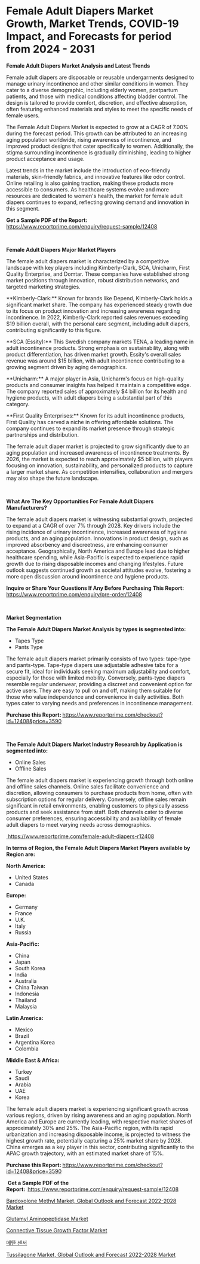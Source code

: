 <p><h1>Female Adult Diapers Market Growth, Market Trends, COVID-19 Impact, and Forecasts for period from 2024 - 2031</h1></p><p><strong>Female Adult Diapers Market Analysis and Latest Trends</strong></p>
<p><p>Female adult diapers are disposable or reusable undergarments designed to manage urinary incontinence and other similar conditions in women. They cater to a diverse demographic, including elderly women, postpartum patients, and those with medical conditions affecting bladder control. The design is tailored to provide comfort, discretion, and effective absorption, often featuring enhanced materials and styles to meet the specific needs of female users.</p><p>The Female Adult Diapers Market is expected to grow at a CAGR of 7.00% during the forecast period. This growth can be attributed to an increasing aging population worldwide, rising awareness of incontinence, and improved product designs that cater specifically to women. Additionally, the stigma surrounding incontinence is gradually diminishing, leading to higher product acceptance and usage. </p><p>Latest trends in the market include the introduction of eco-friendly materials, skin-friendly fabrics, and innovative features like odor control. Online retailing is also gaining traction, making these products more accessible to consumers. As healthcare systems evolve and more resources are dedicated to women's health, the market for female adult diapers continues to expand, reflecting growing demand and innovation in this segment.</p></p>
<p><strong>Get a Sample PDF of the Report:&nbsp;</strong> <a href="https://www.reportprime.com/enquiry/request-sample/12408">https://www.reportprime.com/enquiry/request-sample/12408</a></p>
<p>&nbsp;</p>
<p><strong>Female Adult Diapers Major Market Players</strong></p>
<p><p>The female adult diapers market is characterized by a competitive landscape with key players including Kimberly-Clark, SCA, Unicharm, First Quality Enterprise, and Domtar. These companies have established strong market positions through innovation, robust distribution networks, and targeted marketing strategies.</p><p>**Kimberly-Clark:** Known for brands like Depend, Kimberly-Clark holds a significant market share. The company has experienced steady growth due to its focus on product innovation and increasing awareness regarding incontinence. In 2022, Kimberly-Clark reported sales revenues exceeding $19 billion overall, with the personal care segment, including adult diapers, contributing significantly to this figure.</p><p>**SCA (Essity):** This Swedish company markets TENA, a leading name in adult incontinence products. Strong emphasis on sustainability, along with product differentiation, has driven market growth. Essity's overall sales revenue was around $15 billion, with adult incontinence contributing to a growing segment driven by aging demographics.</p><p>**Unicharm:** A major player in Asia, Unicharm's focus on high-quality products and consumer insights has helped it maintain a competitive edge. The company reported sales of approximately $4 billion for its health and hygiene products, with adult diapers being a substantial part of this category.</p><p>**First Quality Enterprises:** Known for its adult incontinence products, First Quality has carved a niche in offering affordable solutions. The company continues to expand its market presence through strategic partnerships and distribution.</p><p>The female adult diaper market is projected to grow significantly due to an aging population and increased awareness of incontinence treatments. By 2026, the market is expected to reach approximately $5 billion, with players focusing on innovation, sustainability, and personalized products to capture a larger market share. As competition intensifies, collaboration and mergers may also shape the future landscape.</p></p>
<p>&nbsp;</p>
<p><strong>What Are The Key Opportunities For Female Adult Diapers Manufacturers?</strong></p>
<p><p>The female adult diapers market is witnessing substantial growth, projected to expand at a CAGR of over 7% through 2028. Key drivers include the rising incidence of urinary incontinence, increased awareness of hygiene products, and an aging population. Innovations in product design, such as improved absorbency and discreetness, are enhancing consumer acceptance. Geographically, North America and Europe lead due to higher healthcare spending, while Asia-Pacific is expected to experience rapid growth due to rising disposable incomes and changing lifestyles. Future outlook suggests continued growth as societal attitudes evolve, fostering a more open discussion around incontinence and hygiene products.</p></p>
<p><strong>Inquire or Share Your Questions If Any Before Purchasing This Report:</strong> <a href="https://www.reportprime.com/enquiry/pre-order/12408">https://www.reportprime.com/enquiry/pre-order/12408</a></p>
<p>&nbsp;</p>
<p><strong>Market Segmentation</strong></p>
<p><strong>The Female Adult Diapers Market Analysis by types is segmented into:</strong></p>
<p><ul><li>Tapes Type</li><li>Pants Type</li></ul></p>
<p><p>The female adult diapers market primarily consists of two types: tape-type and pants-type. Tape-type diapers use adjustable adhesive tabs for a secure fit, ideal for individuals seeking maximum adjustability and comfort, especially for those with limited mobility. Conversely, pants-type diapers resemble regular underwear, providing a discreet and convenient option for active users. They are easy to pull on and off, making them suitable for those who value independence and convenience in daily activities. Both types cater to varying needs and preferences in incontinence management.</p></p>
<p><strong>Purchase this Report:&nbsp;</strong><a href="https://www.reportprime.com/checkout?id=12408&price=3590">https://www.reportprime.com/checkout?id=12408&price=3590</a></p>
<p>&nbsp;</p>
<p><strong>The Female Adult Diapers Market Industry Research by Application is segmented into:</strong></p>
<p><ul><li>Online Sales</li><li>Offline Sales</li></ul></p>
<p><p>The female adult diapers market is experiencing growth through both online and offline sales channels. Online sales facilitate convenience and discretion, allowing consumers to purchase products from home, often with subscription options for regular delivery. Conversely, offline sales remain significant in retail environments, enabling customers to physically assess products and seek assistance from staff. Both channels cater to diverse consumer preferences, ensuring accessibility and availability of female adult diapers to meet varying needs across demographics.</p></p>
<p><a href="https://www.reportprime.com/female-adult-diapers-r12408">&nbsp;https://www.reportprime.com/female-adult-diapers-r12408</a></p>
<p><strong>In terms of Region, the Female Adult Diapers Market Players available by Region are:</strong></p>
<p>
    <p> <strong> North America: </strong>
        <ul>
            <li>United States</li>
            <li>Canada</li>
        </ul>
        </p> 
    <p> <strong> Europe: </strong>
        <ul>
            <li>Germany</li>
            <li>France</li>
            <li>U.K.</li>
            <li>Italy</li>
            <li>Russia</li>
        </ul>
        </p> 
    <p> <strong> Asia-Pacific: </strong>
        <ul>
            <li>China</li>
            <li>Japan</li>
            <li>South Korea</li>
            <li>India</li>
            <li>Australia</li>
            <li>China Taiwan</li>
            <li>Indonesia</li>
            <li>Thailand</li>
            <li>Malaysia</li>
        </ul>
        </p> 
    <p> <strong> Latin America: </strong>
        <ul>
            <li>Mexico</li>
            <li>Brazil</li>
            <li>Argentina Korea</li>
            <li>Colombia</li>
        </ul>
        </p> 
    <p> <strong> Middle East & Africa: </strong>
        <ul>
            <li>Turkey</li>
            <li>Saudi</li>
            <li>Arabia</li>
            <li>UAE</li>
            <li>Korea</li>
        </ul>
    </p>
    </p>
<p><p>The female adult diapers market is experiencing significant growth across various regions, driven by rising awareness and an aging population. North America and Europe are currently leading, with respective market shares of approximately 30% and 25%. The Asia-Pacific region, with its rapid urbanization and increasing disposable income, is projected to witness the highest growth rate, potentially capturing a 25% market share by 2028. China emerges as a key player in this sector, contributing significantly to the APAC growth trajectory, with an estimated market share of 15%.</p></p>
<p><strong>Purchase this Report: </strong><a href="https://www.reportprime.com/checkout?id=12408&price=3590">https://www.reportprime.com/checkout?id=12408&price=3590</a></p>
<p>&nbsp;<strong>Get a Sample PDF of the Report:&nbsp;&nbsp;</strong><a href="https://www.reportprime.com/enquiry/request-sample/12408">https://www.reportprime.com/enquiry/request-sample/12408</a></p>
<p><strong></strong></p>
<p><p><a href="https://www.linkedin.com/pulse/global-bardoxolone-methyl-market-outlook-forecast-2022-2028-industry-0cmqe?trackingId=DqhtN%2ByTS9akM9zeorLAWQ%3D%3D">Bardoxolone Methyl Market, Global Outlook and Forecast 2022-2028 Market</a></p><p><a href="https://medium.com/@joe.tucker3457/global-perspectives-on-glutamyl-aminopeptidase-market-trends-and-forecast-2024-2031-109d227c9755">Glutamyl Aminopeptidase Market</a></p><p><a href="https://medium.com/@joe.tucker3457/pioneering-growth-analyzing-global-connective-tissue-growth-factor-market-dynamics-2024-2031-a490d67523c3">Connective Tissue Growth Factor Market</a></p><p><a href="https://medium.com/@czbtzkwc9/2024%EB%85%84%EB%B6%80%ED%84%B0-2031%EB%85%84%EA%B9%8C%EC%A7%80%EC%9D%98-%EB%A9%94%ED%83%84-%EC%84%BC%EC%84%9C-%EC%8B%9C%EC%9E%A5-%EC%A0%90%EC%9C%A0%EC%9C%A8-%EB%B0%8F-%EA%B2%BD%EC%9F%81-%ED%98%84%ED%99%A9%EC%97%90-%EB%8C%80%ED%95%9C-%ED%86%B5%EC%B0%B0%EB%A0%A5-c7cdfbed39a8">메탄 센서</a></p><p><a href="https://www.linkedin.com/pulse/tussilagone-market-global-outlook-forecast-2022-2028-size-share-xdote?trackingId=dSSpVwUgTl2ohn43RViyIA%3D%3D">Tussilagone Market, Global Outlook and Forecast 2022-2028 Market</a></p></p>